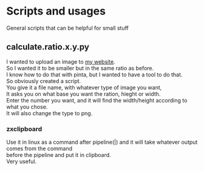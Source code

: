 # Scripts and usages
General scripts that can be helpful for small stuff

## calculate.ratio.x.y.py
I wanted to upload an image to [my website](https://amiriry.github.io/).<br>
So I wanted it to be smaller but in the same ratio as before.<br>
I know how to do that with pinta, but I wanted to have a tool to do that.<br>
So obviously created a script.<br>
You give it a file name, with whatever type of image you want,<br>
It asks you on what base you want the ration, hieght or width.<br>
Enter the number you want, and it will find the width/height according to what you chose. <br>
It will also change the type to png.<br>

### zxclipboard
Use it in linux as a command after pipeline(|) and it will take whatever output comes from the command<br>
before the pipeline and put it in clipboard.<br>
Very useful.<br>
